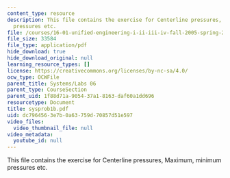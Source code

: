 ```yaml
---
content_type: resource
description: This file contains the exercise for Centerline pressures, Maximum, minimum
  pressures etc.
file: /courses/16-01-unified-engineering-i-ii-iii-iv-fall-2005-spring-2006/dc7964563e7b0a63759d70857d51e597_sysprob1b.pdf
file_size: 33584
file_type: application/pdf
hide_download: true
hide_download_original: null
learning_resource_types: []
license: https://creativecommons.org/licenses/by-nc-sa/4.0/
ocw_type: OCWFile
parent_title: Systems/Labs 06
parent_type: CourseSection
parent_uid: 1f88d71a-9054-37a1-8163-daf60a1dd696
resourcetype: Document
title: sysprob1b.pdf
uid: dc796456-3e7b-0a63-759d-70857d51e597
video_files:
  video_thumbnail_file: null
video_metadata:
  youtube_id: null
---
```

This file contains the exercise for Centerline pressures, Maximum, minimum pressures etc.